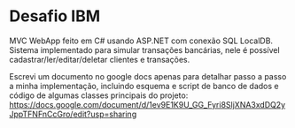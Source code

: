 # Desafio IBM
MVC WebApp feito em C# usando ASP.NET com conexão SQL LocalDB. Sistema implementado para simular transações bancárias, nele é possível cadastrar/ler/editar/deletar clientes e transações.

Escrevi um documento no google docs apenas para detalhar passo a passo a minha implementação, incluindo esquema e script de banco de dados e código de algumas classes principais do projeto:
https://docs.google.com/document/d/1ev9E1K9U_GG_Fyri8SljXNA3xdDQ2yJppTFNFnCcGro/edit?usp=sharing
